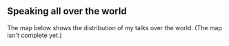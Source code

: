 ## Speaking all over the world

The map below shows the distribution of my talks over the world.
(The map isn't complete yet.)

